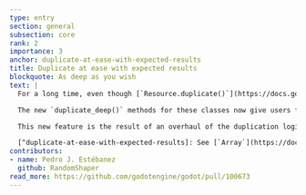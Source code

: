 ```yaml
---
type: entry
section: general
subsection: core
rank: 2
importance: 3
anchor: duplicate-at-ease-with-expected-results
title: Duplicate at ease with expected results
blockquote: As deep as you wish
text: |
  For a long time, even though [`Resource.duplicate()`](https://docs.godotengine.org/en/4.5/classes/class_resource.html#class-resource-method-duplicate) has a `deep` parameter, people realized that setting it to `true` doesn’t always perform in a reliable and predictable way. [Notably](https://github.com/godotengine/godot/issues/74918), it does not duplicate subresources stored inside `Array` or `Dictionary` properties. The same thing happens with [`Array.duplicate()`](https://docs.godotengine.org/en/4.5/classes/class_array.html#class-array-method-duplicate) and [`Dictionary.duplicate()`](https://docs.godotengine.org/en/4.5/classes/class_dictionary.html#class-dictionary-method-duplicate).

  The new `duplicate_deep()` methods for these classes now give users full control over what gets duplicated or not.

  This new feature is the result of an overhaul of the duplication logic for arrays, dictionaries, and resources. For developers, we made sure to keep what was working and consistent intact. If you need more details, feel free to consult our new exhaustive documentation about the duplication specification.[^duplicate-at-ease-with-expected-results]

  [^duplicate-at-ease-with-expected-results]: See [`Array`](https://docs.godotengine.org/en/latest/classes/class_array.html#class-array-method-duplicate), [`Dictionary`](https://docs.godotengine.org/en/latest/classes/class_dictionary.html#class-dictionary-method-duplicate), and [`Resource`](https://docs.godotengine.org/en/latest/classes/class_resource.html#class-resource-method-duplicate) API documentation.
contributors:
- name: Pedro J. Estébanez
  github: RandomShaper
read_more: https://github.com/godotengine/godot/pull/100673
---
```

